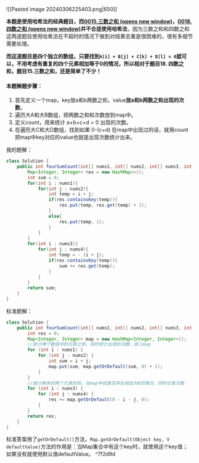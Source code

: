 ![[Pasted image 20240306225403.png|650]]

**本题是使用哈希法的经典题目，而[0015.三数之和 (opens new window)](https://programmercarl.com/0015.%E4%B8%89%E6%95%B0%E4%B9%8B%E5%92%8C.html)，[0018.四数之和 (opens new window)](https://programmercarl.com/0018.%E5%9B%9B%E6%95%B0%E4%B9%8B%E5%92%8C.html)并不合适使用哈希法**，因为三数之和和四数之和这两道题目使用哈希法在不超时的情况下做到对结果去重是很困难的，很有多细节需要处理。

**而这道题目是四个独立的数组，只要找到`A[i] + B[j] + C[k] + D[l] = 0`就可以，不用考虑有重复的四个元素相加等于0的情况，所以相对于题目18. 四数之和，题目15.三数之和，还是简单了不少！**

#### 本题解题步骤：

1. 首先定义一个map，key放a和b两数之和，value**放a和b两数之和出现的次数**。
2. 遍历大A和大B数组，把两数之和和次数放到map中。
3. 定义count，用来统计 a+b+c+d = 0 出现的次数。
4. 在遍历大C和大D数组，找到如果 0-(c+d) 在map中出现过的话，就用count把map中key对应的value也就是出现次数统计出来。

我的题解：

```java
class Solution {
    public int fourSumCount(int[] nums1, int[] nums2, int[] nums3, int[] nums4) {
        Map<Integer, Integer> res = new HashMap<>();
        int sum = 0;
        for(int i : nums1){
            for(int j : nums2){
                int temp = i + j;
                if(res.containsKey(temp)){
                    res.put(temp, res.get(temp) + 1);
                }
                else{
                    res.put(temp, 1);
                }
            }
        }
        for(int i : nums3){
            for(int j : nums4){
                int temp = - (i + j);
                if(res.containsKey(temp)){
                    sum += res.get(temp);
                }
            }
        }
        return sum;
    }
}
```

标准题解：

```java
class Solution {
    public int fourSumCount(int[] nums1, int[] nums2, int[] nums3, int[] nums4) {
        int res = 0;
        Map<Integer, Integer> map = new HashMap<Integer, Integer>();
        //统计两个数组中的元素之和，同时统计出现的次数，放入map
        for (int i : nums1) {
            for (int j : nums2) {
                int sum = i + j;
                map.put(sum, map.getOrDefault(sum, 0) + 1);
            }
        }
        //统计剩余的两个元素的和，在map中找是否存在相加为0的情况，同时记录次数
        for (int i : nums3) {
            for (int j : nums4) {
                res += map.getOrDefault(0 - i - j, 0);
            }
        }
        return res;
    }
}
```

标准答案用了`getOrDefault()`方法，`Map.getOrDefault(Object key, V defaultValue)`方法的作用是：当Map集合中有这个key时，就使用这个key值；如果没有就使用默认值defaultValue。 ^7f2d9d